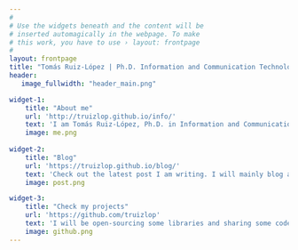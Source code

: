 ```yaml
---
#
# Use the widgets beneath and the content will be
# inserted automagically in the webpage. To make
# this work, you have to use › layout: frontpage
#
layout: frontpage
title: "Tomás Ruiz-López | Ph.D. Information and Communication Technologies"
header:
   image_fullwidth: "header_main.png"

widget-1:
    title: "About me"
    url: 'http://truizlop.github.io/info/'
    text: 'I am Tomás Ruiz-López, Ph.D. in Information and Communication Technologies. Currently, I am working as a Postdoctoral Researcher at the <a href="http://kreftregisteret.no/" target="_blank">Cancer Registry of Norway</a>, and as Software Design Manager at <a href="http://www.everywaretech.es/" target="_blank">Everyware Technologies</a>'
    image: me.png
    
widget-2:
    title: "Blog"
    url: 'https://truizlop.github.io/blog/'
    text: 'Check out the latest post I am writing. I will mainly blog about software development, but also some other random stuff like tech books and movies. Drop by and leave a comment!'
    image: post.png

widget-3:
    title: "Check my projects"
    url: 'https://github.com/truizlop'
    text: 'I will be open-sourcing some libraries and sharing some code on my GitHub account. Feel free to fork projects, star them, open issues and send your pull requests!'
    image: github.png
---
```


